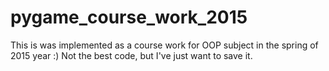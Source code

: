 # pygame_course_work_2015
This is was implemented as a course work for OOP subject in the spring of 2015 year :)
Not the best code, but I've just want to save it.
